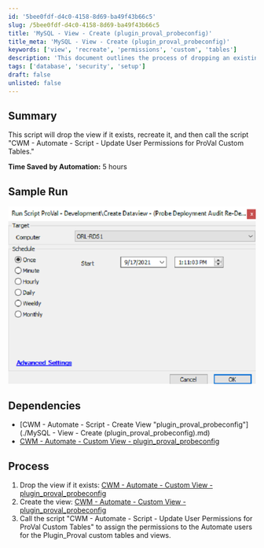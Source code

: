 ```yaml
---
id: '5bee0fdf-d4c0-4158-8d69-ba49f43b66c5'
slug: /5bee0fdf-d4c0-4158-8d69-ba49f43b66c5
title: 'MySQL - View - Create (plugin_proval_probeconfig)'
title_meta: 'MySQL - View - Create (plugin_proval_probeconfig)'
keywords: ['view', 'recreate', 'permissions', 'custom', 'tables']
description: 'This document outlines the process of dropping an existing view and recreating it, followed by executing a script to update user permissions for ProVal custom tables in ConnectWise Automate. The automation aims to enhance efficiency by saving time in user permission management.'
tags: ['database', 'security', 'setup']
draft: false
unlisted: false
---
```


## Summary

This script will drop the view if it exists, recreate it, and then call the script "CWM - Automate - Script - Update User Permissions for ProVal Custom Tables."

**Time Saved by Automation:** 5 hours

## Sample Run

![Sample Run](../../../static/img/MySQL---View---Create-(plugin_proval_probeconfig)/image_1.png)

## Dependencies

- [CWM - Automate - Script - Create View "plugin_proval_probeconfig"](./MySQL - View - Create (plugin_proval_probeconfig).md)  
- [CWM - Automate - Custom View - plugin_proval_probeconfig](../views/plugin_proval_probeconfig.md)

## Process

1. Drop the view if it exists: [CWM - Automate - Custom View - plugin_proval_probeconfig](../views/plugin_proval_probeconfig.md)  
2. Create the view: [CWM - Automate - Custom View - plugin_proval_probeconfig](../views/plugin_proval_probeconfig.md)  
3. Call the script "CWM - Automate - Script - Update User Permissions for ProVal Custom Tables" to assign the permissions to the Automate users for the Plugin_Proval custom tables and views.


